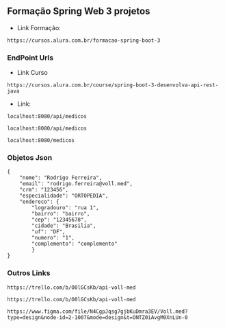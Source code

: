## Formação Spring Web 3 projetos 
* Link Formação:
```
https://cursos.alura.com.br/formacao-spring-boot-3
```
### EndPoint Urls
* Link Curso
```
https://cursos.alura.com.br/course/spring-boot-3-desenvolva-api-rest-java
```
* Link: 
``` Method GET
localhost:8080/api/medicos
```

``` Method POST
localhost:8080/api/medicos
```

``` Method POST
localhost:8080/medicos
```

### Objetos Json
```
{
    "nome": "Rodrigo Ferreira",
    "email": "rodrigo.ferreira@voll.med",
    "crm": "123456",
    "especialidade": "ORTOPEDIA",
    "endereco": {
        "logradouro": "rua 1",
        "bairro": "bairro",
        "cep": "12345678",
        "cidade": "Brasilia",
        "uf": "DF",
        "numero": "1",
        "complemento": "complemento"
        }
}
```
### Outros Links
``` Trello
https://trello.com/b/O0lGCsKb/api-voll-med
```

``` Trello
https://trello.com/b/O0lGCsKb/api-voll-med
```

```
https://www.figma.com/file/N4CgpJqsg7gjbKuDmra3EV/Voll.med?type=design&node-id=2-1007&mode=design&t=ONTZ0iAvgM0XnLUn-0
```